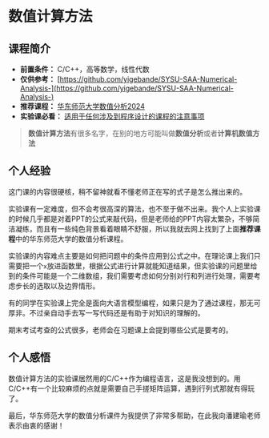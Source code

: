# 数值计算方法
## 课程简介
- **前置条件：** C/C++，高等数学，线性代数
- **仅供参考：** [https://github.com/yigebande/SYSU-SAA-Numerical-Analysis-](https://github.com/yigebande/SYSU-SAA-Numerical-Analysis-)
- **推荐课程：** [华东师范大学数值分析2024](https://math.ecnu.edu.cn/~jypan/Teaching/NA/index.html)
- **实验课必看：** [适用于任何涉及到程序设计的课程的注意事项](../Freshman/Programming%20Design.md)

> **数值计算方法**有很多名字，在别的地方可能叫做**数值分析**或者**计算机数值方法**

## 个人经验
这门课的内容很硬核，稍不留神就看不懂老师正在写的式子是怎么推出来的。

实验课有一定难度，但不会考很高深的算法，也不至于做不出来。我个人上实验课的时候几乎都是对着PPT的公式来敲代码，但是老师给的PPT内容太繁杂，不够简洁凝练，而且有一些纯色背景看着眼睛不舒服，所以我就去网上找到了上面**推荐课程**中的华东师范大学的数值分析课程。

实验课的内容难点主要是如何把问题中的条件应用到公式之中。在理论课上我们只需要把一个`x`放进函数里，根据公式进行计算就能知道结果，但实验课的问题里给到的条件可能是一个二维数组，我们需要考虑如何分别对行和列进行处理，需要考虑步长的选取以及边界情形。

有的同学在实验课上完全是面向大语言模型编程，如果只是为了通过课程，那无可厚非。不过亲自动手去写一写代码还是有助于对知识的理解的。

期末考试考查的公式很多，老师会在习题课上会提到哪些公式是要考的。

## 个人感悟

数值计算方法的实验课居然用的C/C++作为编程语言，这是我没想到的。用C/C++有一个比较麻烦的点就是需要自己手搓矩阵运算，遇到行列式那就有得玩了。

最后，华东师范大学的数值分析课件为我提供了非常多帮助，在此我向潘建瑜老师表示由衷的感谢！